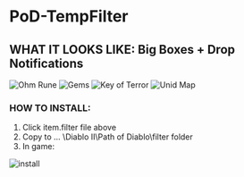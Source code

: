 # PoD-TempFilter

## WHAT IT LOOKS LIKE: Big Boxes + Drop Notifications

![Ohm Rune](https://cdn.discordapp.com/attachments/268485923551969292/818514031245525012/image.png)
![Gems](https://cdn.discordapp.com/attachments/268485923551969292/817969541170069534/image.png)
![Key of Terror](https://cdn.discordapp.com/attachments/268485923551969292/818516160060325948/image.png)
![Unid Map](https://cdn.discordapp.com/attachments/762837000410759209/818524241653792828/image.png)

### HOW TO INSTALL:
1. Click item.filter file above
2. Copy to ... \Diablo II\Path of Diablo\filter folder
3. In game:

![install](https://cdn.discordapp.com/attachments/762837000410759209/818519419000193064/filterinstall.png)
